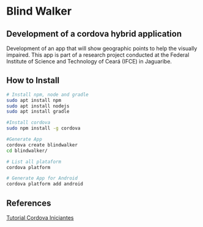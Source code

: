 # Blind Walker
## Development of a cordova hybrid application
 Development of an app that will show geographic points to help the visually impaired. This app is part of a research project conducted at the Federal Institute of Science and Technology of Ceará (IFCE) in Jaguaribe.

 ## How to Install

 ```bash
# Install npm, node and gradle
sudo apt install npm
sudo apt install nodejs
sudo apt install gradle

#Install cordova
sudo npm install -g cordova

#Generate App
cordova create blindwalker
cd blindwalker/ 

# List all plataform
cordova platform

# Generate App for Android
cordova platform add android

```

## References

[Tutorial Cordova Iniciantes](https://cordova.apache.org/#getstarted)
